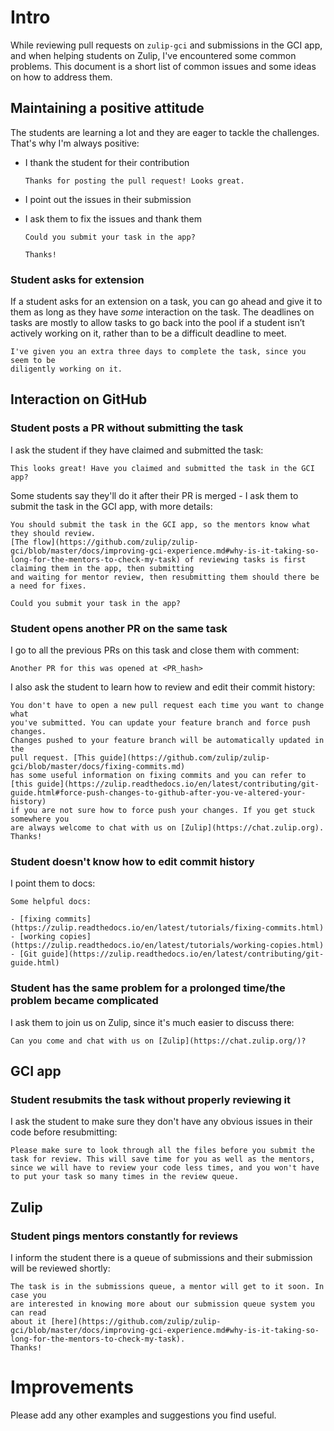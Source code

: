 # Intro

While reviewing pull requests on `zulip-gci` and submissions in the GCI app, and
when helping students on Zulip, I've encountered some common problems. This document
is a short list of common issues and some ideas on how to address them.

## Maintaining a positive attitude

The students are learning a lot and they are eager to tackle the challenges. That's
why I'm always positive:

  * I thank the student for their contribution

    `Thanks for posting the pull request! Looks great.`

  * I point out the issues in their submission

  * I ask them to fix the issues and thank them

    ```
    Could you submit your task in the app?

    Thanks!
    ```
    
### Student asks for extension

If a student asks for an extension on a task, you can go ahead and give it to them 
as long as they have *some* interaction on the task. The deadlines on tasks are 
mostly to allow tasks to go back into the pool if a student isn’t actively working 
on it, rather than to be a difficult deadline to meet.
```
I've given you an extra three days to complete the task, since you seem to be 
diligently working on it.
```

## Interaction on GitHub

### Student posts a PR without submitting the task

I ask the student if they have claimed and submitted the task:

`This looks great! Have you claimed and submitted the task in the GCI app?`

Some students say they'll do it after their PR is merged - I ask them to submit
the task in the GCI app, with more details:

```
You should submit the task in the GCI app, so the mentors know what they should review.
[The flow](https://github.com/zulip/zulip-gci/blob/master/docs/improving-gci-experience.md#why-is-it-taking-so-long-for-the-mentors-to-check-my-task) of reviewing tasks is first claiming them in the app, then submitting
and waiting for mentor review, then resubmitting them should there be a need for fixes.

Could you submit your task in the app?
```

### Student opens another PR on the same task

I go to all the previous PRs on this task and close them with comment:

`Another PR for this was opened at <PR_hash>`

I also ask the student to learn how to review and edit their commit history:

```
You don't have to open a new pull request each time you want to change what
you've submitted. You can update your feature branch and force push changes.
Changes pushed to your feature branch will be automatically updated in the
pull request. [This guide](https://github.com/zulip/zulip-gci/blob/master/docs/fixing-commits.md)
has some useful information on fixing commits and you can refer to [this guide](https://zulip.readthedocs.io/en/latest/contributing/git-guide.html#force-push-changes-to-github-after-you-ve-altered-your-history)
if you are not sure how to force push your changes. If you get stuck somewhere you
are always welcome to chat with us on [Zulip](https://chat.zulip.org). Thanks!
```

### Student doesn't know how to edit commit history

I point them to docs:

```
Some helpful docs:

- [fixing commits](https://zulip.readthedocs.io/en/latest/tutorials/fixing-commits.html)
- [working copies](https://zulip.readthedocs.io/en/latest/tutorials/working-copies.html)
- [Git guide](https://zulip.readthedocs.io/en/latest/contributing/git-guide.html)
```

### Student has the same problem for a prolonged time/the problem became complicated

I ask them to join us on Zulip, since it's much easier to discuss there:

`Can you come and chat with us on [Zulip](https://chat.zulip.org/)?`

## GCI app

### Student resubmits the task without properly reviewing it

I ask the student to make sure they don't have any obvious issues in their code
before resubmitting:

`Please make sure to look through all the files before you submit the task for
review. This will save time for you as well as the mentors, since we will have
to review your code less times, and you won't have to put your task so many times
in the review queue.`

## Zulip

### Student pings mentors constantly for reviews

I inform the student there is a queue of submissions and their submission will be
reviewed shortly:

```
The task is in the submissions queue, a mentor will get to it soon. In case you
are interested in knowing more about our submission queue system you can read
about it [here](https://github.com/zulip/zulip-gci/blob/master/docs/improving-gci-experience.md#why-is-it-taking-so-long-for-the-mentors-to-check-my-task).
Thanks!
```

# Improvements

Please add any other examples and suggestions you find useful.
